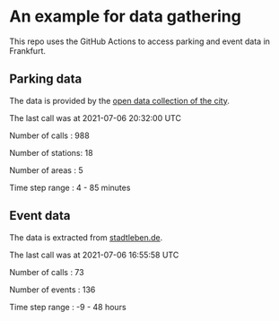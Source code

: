 # An example for data gathering

This repo uses the GitHub Actions to access parking and event data in Frankfurt.

## Parking data
The data is provided by the [open data collection of the city](https://www.offenedaten.frankfurt.de/).

The last call was at 2021-07-06 20:32:00 UTC

Number of calls   : 988

Number of stations:  18

Number of areas   :   5

Time step range   :   4 -  85 minutes


## Event data
The data is extracted from [stadtleben.de](https://stadtleben.de/frankfurt/).

The last call was at 2021-07-06 16:55:58 UTC

Number of calls   :  73

Number of events  : 136

Time step range   :  -9 -  48 hours

